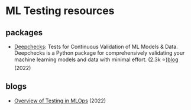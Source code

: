 # ML Testing resources


## packages

* [Deepchecks](https://github.com/deepchecks/deepchecks): Tests for Continuous Validation of ML Models & Data. Deepchecks is a Python package for comprehensively validating your machine learning models and data with minimal effort. (2.3k ⭐)[blog](https://deepchecks.com/how-to-test-machine-learning-models/) (2022)


## blogs

* [Overview of Testing in MLOps](https://sakshamgulati123.medium.com/overview-of-testing-in-mlops-abc5fdcff785) (2022)